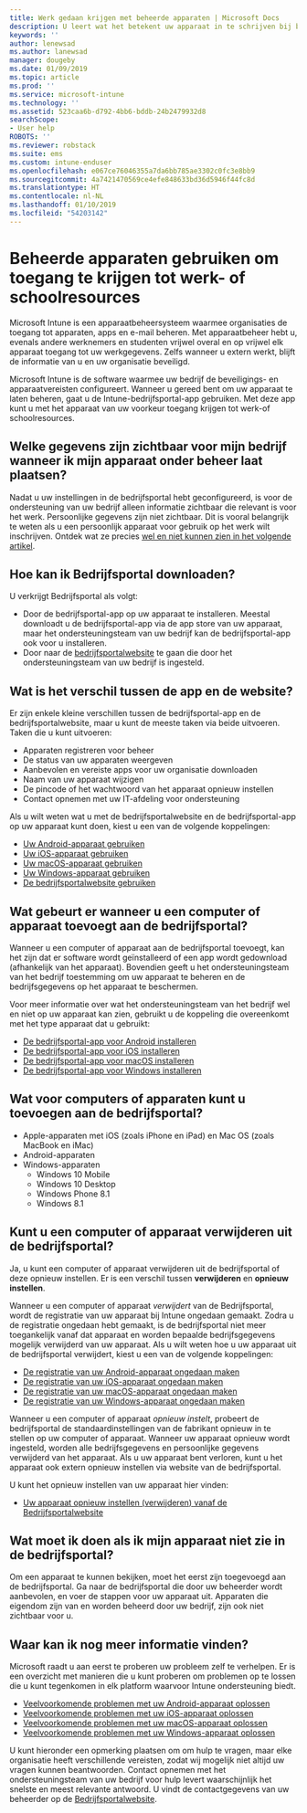 ```yaml
---
title: Werk gedaan krijgen met beheerde apparaten | Microsoft Docs
description: U leert wat het betekent uw apparaat in te schrijven bij beheer met Intune.
keywords: ''
author: lenewsad
ms.author: lanewsad
manager: dougeby
ms.date: 01/09/2019
ms.topic: article
ms.prod: ''
ms.service: microsoft-intune
ms.technology: ''
ms.assetid: 523caa6b-d792-4bb6-bddb-24b2479932d8
searchScope:
- User help
ROBOTS: ''
ms.reviewer: robstack
ms.suite: ems
ms.custom: intune-enduser
ms.openlocfilehash: e067ce76046355a7da6bb785ae3302c0fc3e8bb9
ms.sourcegitcommit: 4a7421470569ce4efe848633bd36d5946f44fc8d
ms.translationtype: HT
ms.contentlocale: nl-NL
ms.lasthandoff: 01/10/2019
ms.locfileid: "54203142"
---
```

# <a name="use-managed-devices-to-access-work-or-school-resources"></a>Beheerde apparaten gebruiken om toegang te krijgen tot werk- of schoolresources
Microsoft Intune is een apparaatbeheersysteem waarmee organisaties de toegang tot apparaten, apps en e-mail beheren. Met apparaatbeheer hebt u, evenals andere werknemers en studenten vrijwel overal en op vrijwel elk apparaat toegang tot uw werkgegevens. Zelfs wanneer u extern werkt, blijft de informatie van u en uw organisatie beveiligd.

Microsoft Intune is de software waarmee uw bedrijf de beveiligings- en apparaatvereisten configureert. Wanneer u gereed bent om uw apparaat te laten beheren, gaat u de Intune-bedrijfsportal-app gebruiken. Met deze app kunt u met het apparaat van uw voorkeur toegang krijgen tot werk-of schoolresources. 

## <a name="what-information-can-my-company-see-when-i-get-my-device-managed"></a>Welke gegevens zijn zichtbaar voor mijn bedrijf wanneer ik mijn apparaat onder beheer laat plaatsen?
Nadat u uw instellingen in de bedrijfsportal hebt geconfigureerd, is voor de ondersteuning van uw bedrijf alleen informatie zichtbaar die relevant is voor het werk. Persoonlijke gegevens zijn niet zichtbaar. Dit is vooral belangrijk te weten als u een persoonlijk apparaat voor gebruik op het werk wilt inschrijven. Ontdek wat ze precies [wel en niet kunnen zien in het volgende artikel](what-info-can-your-company-see-when-you-enroll-your-device-in-intune.md).

## <a name="how-do-i-get-company-portal"></a>Hoe kan ik Bedrijfsportal downloaden?
U verkrijgt Bedrijfsportal als volgt:

- Door de bedrijfsportal-app op uw apparaat te installeren. Meestal downloadt u de bedrijfsportal-app via de app store van uw apparaat, maar het ondersteuningsteam van uw bedrijf kan de bedrijfsportal-app ook voor u installeren.
- Door naar de [bedrijfsportalwebsite](https://go.microsoft.com/fwlink/?linkid=2010980) te gaan die door het ondersteuningsteam van uw bedrijf is ingesteld.

## <a name="whats-the-difference-between-the-app-and-the-website"></a>Wat is het verschil tussen de app en de website?
Er zijn enkele kleine verschillen tussen de bedrijfsportal-app en de bedrijfsportalwebsite, maar u kunt de meeste taken via beide uitvoeren. Taken die u kunt uitvoeren:

- Apparaten registreren voor beheer
- De status van uw apparaten weergeven
- Aanbevolen en vereiste apps voor uw organisatie downloaden
- Naam van uw apparaat wijzigen
- De pincode of het wachtwoord van het apparaat opnieuw instellen
- Contact opnemen met uw IT-afdeling voor ondersteuning

Als u wilt weten wat u met de bedrijfsportalwebsite en de bedrijfsportal-app op uw apparaat kunt doen, kiest u een van de volgende koppelingen:

- [Uw Android-apparaat gebruiken](using-your-android-device-with-intune.md)
- [Uw iOS-apparaat gebruiken](using-your-ios-device-with-intune.md)
- [Uw macOS-apparaat gebruiken](using-your-macos-device-with-intune.md)
- [Uw Windows-apparaat gebruiken](using-your-windows-device-with-intune.md)
- [De bedrijfsportalwebsite gebruiken](using-the-intune-company-portal-website.md)

## <a name="what-happens-when-you-add-a-computer-or-device-to-the-company-portal"></a>Wat gebeurt er wanneer u een computer of apparaat toevoegt aan de bedrijfsportal?
Wanneer u een computer of apparaat aan de bedrijfsportal toevoegt, kan het zijn dat er software wordt geïnstalleerd of een app wordt gedownload (afhankelijk van het apparaat). Bovendien geeft u het ondersteuningsteam van het bedrijf toestemming om uw apparaat te beheren en de bedrijfsgegevens op het apparaat te beschermen.

Voor meer informatie over wat het ondersteuningsteam van het bedrijf wel en niet op uw apparaat kan zien, gebruikt u de koppeling die overeenkomt met het type apparaat dat u gebruikt:

- [De bedrijfsportal-app voor Android installeren](what-happens-if-you-install-the-company-portal-app-and-enroll-your-device-in-intune-android.md)
- [De bedrijfsportal-app voor iOS installeren](what-happens-if-you-install-the-company-portal-app-and-enroll-your-device-in-intune-ios.md)
- [De bedrijfsportal-app voor macOS installeren](what-happens-if-you-install-the-company-portal-app-and-enroll-your-device-in-intune-macos.md)
- [De bedrijfsportal-app voor Windows installeren](what-happens-if-you-install-the-company-portal-app-and-enroll-your-device-in-intune-windows10.md)

## <a name="what-kind-of-computers-or-devices-can-you-add-to-the-company-portal"></a>Wat voor computers of apparaten kunt u toevoegen aan de bedrijfsportal?
-   Apple-apparaten met iOS (zoals iPhone en iPad) en Mac OS (zoals MacBook en iMac)
-   Android-apparaten
-   Windows-apparaten
    -   Windows 10 Mobile
    -   Windows 10 Desktop
    -   Windows Phone 8.1
    -   Windows 8.1

## <a name="can-you-remove-a-computer-or-device-from-the-company-portal"></a>Kunt u een computer of apparaat verwijderen uit de bedrijfsportal?
Ja, u kunt een computer of apparaat verwijderen uit de bedrijfsportal of deze opnieuw instellen. Er is een verschil tussen **verwijderen** en **opnieuw instellen**.

Wanneer u een computer of apparaat *verwijdert* van de Bedrijfsportal, wordt de registratie van uw apparaat bij Intune ongedaan gemaakt. Zodra u de registratie ongedaan hebt gemaakt, is de bedrijfsportal niet meer toegankelijk vanaf dat apparaat en worden bepaalde bedrijfsgegevens mogelijk verwijderd van uw apparaat. Als u wilt weten hoe u uw apparaat uit de bedrijfsportal verwijdert, kiest u een van de volgende koppelingen:

- [De registratie van uw Android-apparaat ongedaan maken](unenroll-your-device-from-intune-android.md)
- [De registratie van uw iOS-apparaat ongedaan maken](unenroll-your-device-from-intune-ios.md)
- [De registratie van uw macOS-apparaat ongedaan maken](unenroll-your-device-from-intune-macos.md)
- [De registratie van uw Windows-apparaat ongedaan maken](unenroll-your-device-from-intune-windows.md)

Wanneer u een computer of apparaat *opnieuw instelt*, probeert de bedrijfsportal de standaardinstellingen van de fabrikant opnieuw in te stellen op uw computer of apparaat. Wanneer uw apparaat opnieuw wordt ingesteld, worden alle bedrijfsgegevens en persoonlijke gegevens verwijderd van het apparaat. Als u uw apparaat bent verloren, kunt u het apparaat ook extern opnieuw instellen via website van de bedrijfsportal.

U kunt het opnieuw instellen van uw apparaat hier vinden:

- [Uw apparaat opnieuw instellen (verwijderen) vanaf de Bedrijfsportalwebsite](reset-erase-your-device-cpwebsite.md)

## <a name="what-if-i-cant-see-my-device-in-the-company-portal"></a>Wat moet ik doen als ik mijn apparaat niet zie in de bedrijfsportal?
Om een apparaat te kunnen bekijken, moet het eerst zijn toegevoegd aan de bedrijfsportal. Ga naar de bedrijfsportal die door uw beheerder wordt aanbevolen, en voer de stappen voor uw apparaat uit. Apparaten die eigendom zijn van en worden beheerd door uw bedrijf, zijn ook niet zichtbaar voor u.

## <a name="where-else-can-i-go-for-help"></a>Waar kan ik nog meer informatie vinden?
Microsoft raadt u aan eerst te proberen uw probleem zelf te verhelpen. Er is een overzicht met manieren die u kunt proberen om problemen op te lossen die u kunt tegenkomen in elk platform waarvoor Intune ondersteuning biedt.

- [Veelvoorkomende problemen met uw Android-apparaat oplossen](troubleshoot-your-device-android.md)
- [Veelvoorkomende problemen met uw iOS-apparaat oplossen](troubleshoot-your-device-ios.md)
- [Veelvoorkomende problemen met uw macOS-apparaat oplossen](troubleshoot-your-device-macos.md)
- [Veelvoorkomende problemen met uw Windows-apparaat oplossen](troubleshoot-your-device-windows.md)

U kunt hieronder een opmerking plaatsen om om hulp te vragen, maar elke organisatie heeft verschillende vereisten, zodat wij mogelijk niet altijd uw vragen kunnen beantwoorden. Contact opnemen met het ondersteuningsteam van uw bedrijf voor hulp levert waarschijnlijk het snelste en meest relevante antwoord. U vindt de contactgegevens van uw beheerder op de [Bedrijfsportalwebsite](https://go.microsoft.com/fwlink/?linkid=2010980).
